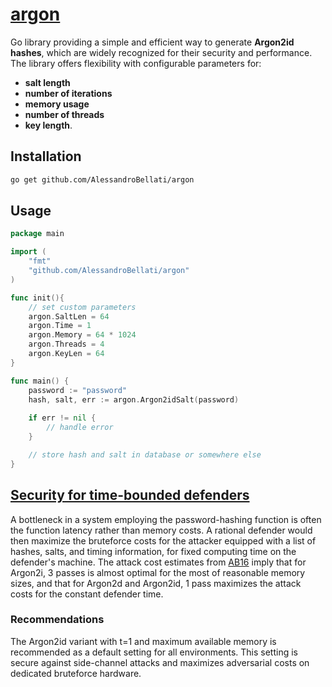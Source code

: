 # [argon](https://github.com/AlessandroBellati/argon)
Go library providing a simple and efficient way to generate **Argon2id hashes**, which are widely recognized for their security and performance.
The library offers flexibility with configurable parameters for:
- **salt length**
- **number of iterations**
- **memory usage**
- **number of threads**
- **key length**.

## Installation
```bash
go get github.com/AlessandroBellati/argon
```

## Usage
```go
package main

import (
    "fmt"
    "github.com/AlessandroBellati/argon"
)

func init(){
    // set custom parameters
    argon.SaltLen = 64
    argon.Time = 1
    argon.Memory = 64 * 1024
    argon.Threads = 4
    argon.KeyLen = 64
}

func main() {
    password := "password"
    hash, salt, err := argon.Argon2idSalt(password)
    
    if err != nil {
        // handle error
    }

    // store hash and salt in database or somewhere else
}
```

## [Security for time-bounded defenders](https://datatracker.ietf.org/doc/html/draft-irtf-cfrg-argon2-03#section-9.3)
A bottleneck in a system employing the password-hashing function is
often the function latency rather than memory costs.
A rational defender would then maximize the bruteforce costs for the attacker equipped with a list of hashes, salts, and timing information, for
fixed computing time on the defender's machine.
The attack cost estimates from [AB16](https://datatracker.ietf.org/doc/html/draft-irtf-cfrg-argon2-03#ref-AB16) imply that for Argon2i, 3 passes is almost optimal for the most of reasonable memory sizes, and that for Argon2d and Argon2id, 1 pass maximizes the attack costs for the constant
defender time.

### Recommendations
The Argon2id variant with t=1 and maximum available memory is
recommended as a default setting for all environments.
This setting is secure against side-channel attacks and maximizes adversarial costs on dedicated bruteforce hardware.
